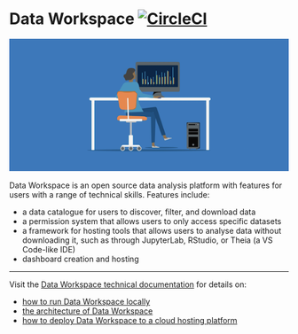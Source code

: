 <!-- --8<-- [start:intro] -->
# Data Workspace [![CircleCI](https://circleci.com/gh/uktrade/data-workspace.svg?style=svg)](https://circleci.com/gh/uktrade/data-workspace)

![Data Workspace image](docs/assets/dw-readme-front-page.png)

  Data Workspace is an open source data analysis platform with features for users with a range of technical skills. Features include:

  - a data catalogue for users to discover, filter, and download data
  - a permission system that allows users to only access specific datasets
  - a framework for hosting tools that allows users to analyse data without downloading it, such as through JupyterLab, RStudio, or Theia (a VS Code-like IDE)
  - dashboard creation and hosting

---

Visit the [Data Workspace technical documentation](https://data-workspace.docs.trade.gov.uk/) for details on:

- [how to run Data Workspace locally](https://data-workspace.docs.trade.gov.uk/development/developinglocally/)
- [the architecture of Data Workspace](https://data-workspace.docs.trade.gov.uk/architecture/components/)
- [how to deploy Data Workspace to a cloud hosting platform](https://data-workspace.docs.trade.gov.uk/deployment/)
